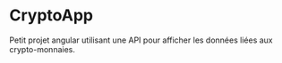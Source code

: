 # CryptoApp

Petit projet angular utilisant une API pour afficher les données liées aux crypto-monnaies.